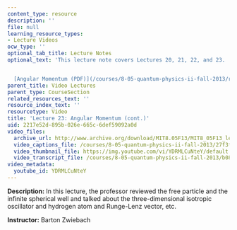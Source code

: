 ```yaml
---
content_type: resource
description: ''
file: null
learning_resource_types:
- Lecture Videos
ocw_type: ''
optional_tab_title: Lecture Notes
optional_text: 'This lecture note covers Lectures 20, 21, 22, and 23.


  [Angular Momentum (PDF)](/courses/8-05-quantum-physics-ii-fall-2013/resources/mit8_05f13_chap_09)'
parent_title: Video Lectures
parent_type: CourseSection
related_resources_text: ''
resource_index_text: ''
resourcetype: Video
title: 'Lecture 23: Angular Momentum (cont.)'
uid: 2217e52d-895b-026e-665c-6def59092a0d
video_files:
  archive_url: http://www.archive.org/download/MIT8.05F13/MIT8_05F13_lec23_300k.mp4
  video_captions_file: /courses/8-05-quantum-physics-ii-fall-2013/27f3f475a5355012ae33f6da5b4ad5cf_YDRMLCuNteY.vtt
  video_thumbnail_file: https://img.youtube.com/vi/YDRMLCuNteY/default.jpg
  video_transcript_file: /courses/8-05-quantum-physics-ii-fall-2013/b0879b3f7bdfd21160a0e175f4947ab3_YDRMLCuNteY.pdf
video_metadata:
  youtube_id: YDRMLCuNteY
---
```


**Description:** In this lecture, the professor reviewed the free particle and the infinite spherical well and talked about the three-dimensional isotropic oscillator and hydrogen atom and Runge-Lenz vector, etc.

**Instructor:** Barton Zwiebach